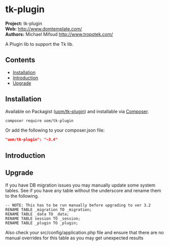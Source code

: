 # tk-plugin 

__Project:__ tk-plugin    
__Web:__ <http://www.domtemplate.com/>  
__Authors:__ Michael Mifsud <http://www.tropotek.com/>  
  
A Plugin lib to support the Tk lib.

## Contents

- [Installation](#installation)
- [Introduction](#introduction)
- [Upgrade](#upgrade)


## Installation

Available on Packagist ([uom/tk-plugin](http://packagist.org/packages/uom/tk-plugin))
and installable via [Composer](http://getcomposer.org/).

```bash
composer require uom/tk-plugin
```

Or add the following to your composer.json file:

```json
"uom/tk-plugin": "~3.4"
```


## Introduction



## Upgrade

If you have DB migration issues you may manually update some system tables. 
See if you have any table without the underscore and rename them to the following.

```mysql
-- NOTE: This has to be run manually before upgrading to ver 3.2
RENAME TABLE _migration TO _migration;
RENAME TABLE _data TO _data;
RENAME TABLE session TO _session;
RENAME TABLE _plugin TO _plugin;
```
Also check your src/config/application.php file and ensure that there are no manual
overrides for this table as you may get unexpected results
